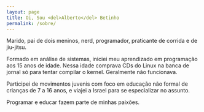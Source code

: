 ```yaml
---
layout: page
title: Oi, Sou <del>Alberto</del> Betinho
permalink: /sobre/
---
```


Marido, pai de dois meninos, nerd, programador, praticante de corrida e de jiu-jitsu.

Formado em análise de sistemas, iniciei meu aprendizado em programação aos 15 anos de idade. Nessa idade comprava CDs do Linux na banca de jornal só para tentar compilar o kernel. Geralmente não funcionava.

Participei de movimentos juvenis com foco em educação não formal de crianças de 7 a 16 anos, e viajei a Israel para se especializar no assunto.

Programar e educar fazem parte de minhas paixões.
